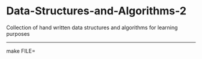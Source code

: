 # Data-Structures-and-Algorithms-2
Collection of hand written data structures and algorithms for learning purposes

---

make FILE=<filepath>
